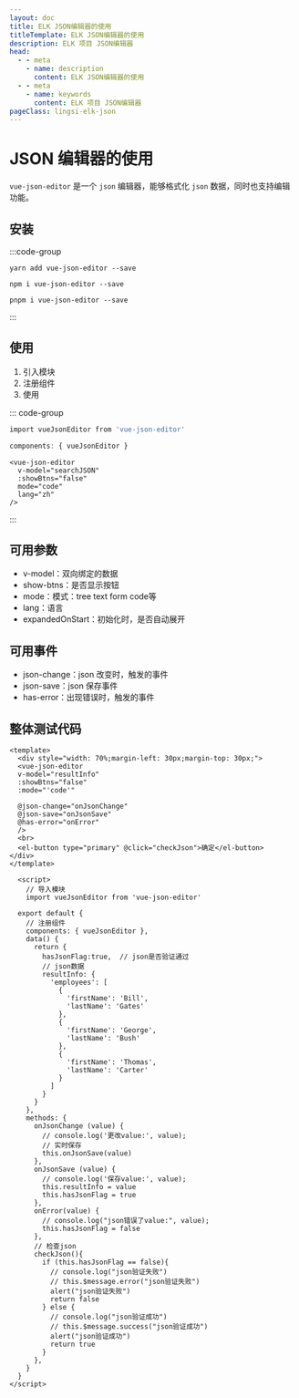 ```yaml
---
layout: doc
title: ELK JSON编辑器的使用
titleTemplate: ELK JSON编辑器的使用
description: ELK 项目 JSON编辑器
head:
  - - meta
    - name: description
      content: ELK JSON编辑器的使用
  - - meta
    - name: keywords
      content: ELK 项目 JSON编辑器
pageClass: lingsi-elk-json
---
```


# JSON 编辑器的使用
`vue-json-editor` 是一个 `json` 编辑器，能够格式化 `json` 数据，同时也支持编辑功能。

## 安装
:::code-group
```shell [yarn]
yarn add vue-json-editor --save 
```
```shell [npm]
npm i vue-json-editor --save 
```
```shell [pnpm]
pnpm i vue-json-editor --save 
```
:::

## 使用

1. 引入模块
2. 注册组件
3. 使用

::: code-group
```javascript  [引入模块]
import vueJsonEditor from 'vue-json-editor'
```
```javascript  [注册组件]
components: { vueJsonEditor }
```
```vue  [使用]
<vue-json-editor
  v-model="searchJSON"
  :showBtns="false"
  mode="code"
  lang="zh"
/>
```
:::

## 可用参数

- v-model：双向绑定的数据
- show-btns：是否显示按钮
- mode：模式：tree text form code等
- lang：语言
- expandedOnStart：初始化时，是否自动展开
## 可用事件

- json-change：json 改变时，触发的事件
- json-save：json 保存事件
- has-error：出现错误时，触发的事件
## 整体测试代码
```vue
<template>
  <div style="width: 70%;margin-left: 30px;margin-top: 30px;">
  <vue-json-editor
  v-model="resultInfo"
  :showBtns="false"
  :mode="'code'"

  @json-change="onJsonChange"
  @json-save="onJsonSave"
  @has-error="onError"
  />
  <br>
  <el-button type="primary" @click="checkJson">确定</el-button>
</div>
</template>

  <script>
    // 导入模块
    import vueJsonEditor from 'vue-json-editor'

  export default {
    // 注册组件
    components: { vueJsonEditor },
    data() {
      return {
        hasJsonFlag:true,  // json是否验证通过
        // json数据
        resultInfo: {
          'employees': [
            {
              'firstName': 'Bill',
              'lastName': 'Gates'
            },
            {
              'firstName': 'George',
              'lastName': 'Bush'
            },
            {
              'firstName': 'Thomas',
              'lastName': 'Carter'
            }
          ]
        }
      }
    },
    methods: {
      onJsonChange (value) {
        // console.log('更改value:', value);
        // 实时保存
        this.onJsonSave(value)
      },
      onJsonSave (value) {
        // console.log('保存value:', value);
        this.resultInfo = value
        this.hasJsonFlag = true
      },
      onError(value) {
        // console.log("json错误了value:", value);
        this.hasJsonFlag = false
      },
      // 检查json
      checkJson(){
        if (this.hasJsonFlag == false){
          // console.log("json验证失败")
          // this.$message.error("json验证失败")
          alert("json验证失败")
          return false
        } else {
          // console.log("json验证成功")
          // this.$message.success("json验证成功")
          alert("json验证成功")
          return true
        }
      },
    }
  }
</script>
```
